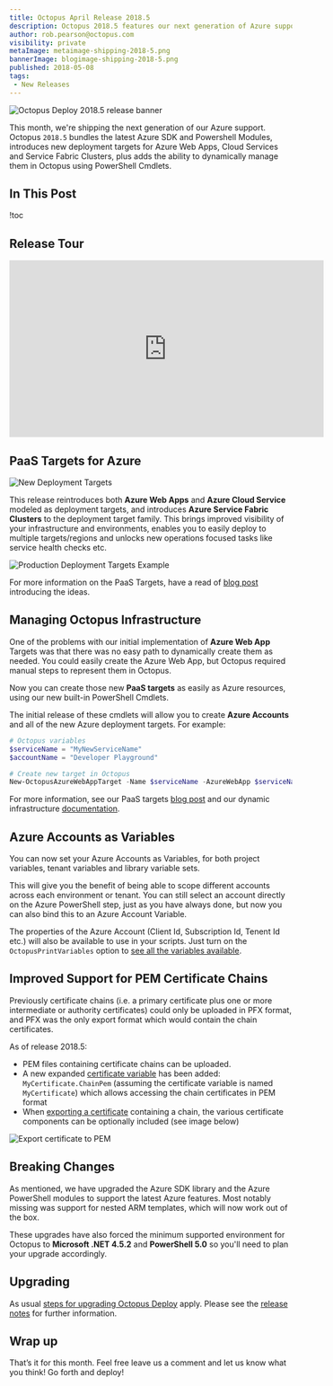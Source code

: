 ```yaml
---
title: Octopus April Release 2018.5
description: Octopus 2018.5 features our next generation of Azure support.
author: rob.pearson@octopus.com
visibility: private
metaImage: metaimage-shipping-2018-5.png
bannerImage: blogimage-shipping-2018-5.png
published: 2018-05-08
tags:
 - New Releases
---
```


![Octopus Deploy 2018.5 release banner](blogimage-shipping-2018-5.png)

This month, we're shipping the next generation of our Azure support. Octopus `2018.5` bundles the latest Azure SDK and Powershell Modules, introduces new deployment targets for Azure Web Apps, Cloud Services and Service Fabric Clusters, plus adds the ability to dynamically manage them in Octopus using PowerShell Cmdlets.

## In This Post

!toc

## Release Tour

<iframe width="560" height="315" src="https://www.youtube.com/embed/raepkFD7kx8" frameborder="0" allowfullscreen></iframe>

## PaaS Targets for Azure

![New Deployment Targets](new-targets.png "width=500")

This release reintroduces both **Azure Web Apps** and **Azure Cloud Service** modeled as deployment targets, and introduces **Azure Service Fabric Clusters** to the deployment target family. This brings improved visibility of your infrastructure and environments, enables you to easily deploy to multiple targets/regions and unlocks new operations focused tasks like service health checks etc. 

![Production Deployment Targets Example](azure-targets.png "width=500")

For more information on the PaaS Targets, have a read of [blog post](https://octopus.com/blog/paas-targets) introducing the ideas. 

## Managing Octopus Infrastructure

One of the problems with our initial implementation of **Azure Web App** Targets was that there was no easy path to dynamically create them as needed. You could easily create the Azure Web App, but Octopus required manual steps to represent them in Octopus.

Now you can create those new **PaaS targets** as easily as Azure resources, using our new built-in PowerShell Cmdlets.

The initial release of these cmdlets will allow you to create **Azure Accounts** and all of the new Azure deployment targets. For example:

```powershell
# Octopus variables
$serviceName = "MyNewServiceName"
$accountName = "Developer Playground"

# Create new target in Octopus
New-OctopusAzureWebAppTarget -Name $serviceName -AzureWebApp $serviceName -AzureResourceGroupName $serviceName -OctopusAccountIdOrName "accountName" -OctopusRoles "web"
```

For more information, see our PaaS targets [blog post](https://octopus.com/blog/paas-targets) and our dynamic infrastructure [documentation](https://octopus.com/docs/infrastructure/dynamic-infrastructure).

## Azure Accounts as Variables

You can now set your Azure Accounts as Variables, for both project variables, tenant variables and library variable sets.

This will give you the benefit of being able to scope different accounts across each environment or tenant. You can still select an account directly on the Azure PowerShell step, just as you have always done, but now you can also bind this to an Azure Account Variable.

The properties of the Azure Account (Client Id, Subscription Id, Tenent Id etc.) will also be available to use in your scripts. Just turn on the `OctopusPrintVariables` option to [see all the variables available](https://octopus.com/docs/support/debug-problems-with-octopus-variables#DebugproblemswithOctopusvariables-Writethevariablestothedeploymentlog).

## Improved Support for PEM Certificate Chains

Previously certificate chains (i.e. a primary certificate plus one or more intermediate or authority certificates) could only be uploaded in PFX format, and PFX was the only export format which would contain the chain certificates.

As of release 2018.5: 

- PEM files containing certificate chains can be uploaded. 
- A new expanded [certificate variable](https://octopus.com/docs/deployment-process/variables/certificate-variables#expanded-properties) has been added: `MyCertificate.ChainPem` (assuming the certificate variable is named `MyCertificate`) which allows accessing the chain certificates in PEM format
- When [exporting a certificate](https://octopus.com/docs/deploying-applications/certificates/export-certificate) containing a chain, the various certificate components can be optionally included (see image below)

![Export certificate to PEM](download-pem-chain.png "width=500")

## Breaking Changes

As mentioned, we have upgraded the Azure SDK library and the Azure PowerShell modules to support the latest Azure features. Most notably missing was support for nested ARM templates, which will now work out of the box.

These upgrades have also forced the minimum supported environment for Octopus to **Microsoft .NET 4.5.2** and **PowerShell 5.0** so you'll need to plan your upgrade accordingly.

## Upgrading

As usual [steps for upgrading Octopus Deploy](https://octopus.com/docs/administration/upgrading) apply. Please see the [release notes](https://octopus.com/downloads/compare?to=2018.5.0) for further information.

## Wrap up

That’s it for this month. Feel free leave us a comment and let us know what you think! Go forth and deploy!
